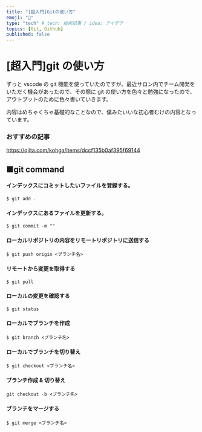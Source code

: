 ```yaml
---
title: "[超入門]Gitの使い方"
emoji: "🌊"
type: "tech" # tech: 技術記事 / idea: アイデア
topics: [Git, Github]
published: false
---
```


# [超入門]git の使い方

ずっと vscode の git 機能を使っていたのですが、最近サロン内でチーム開発をいただく機会があったので、その際に git の使い方を色々と勉強になったので、アウトプットのために色々書いていきます。

内容はめちゃくちゃ基礎的なことなので、僕みたいいな初心者むけの内容となっています。

### おすすめの記事

https://qiita.com/kohga/items/dccf135b0af395f69144

## ■git command

#### インデックスにコミットしたいファイルを登録する。

```
$ git add .
```

#### インデックスにあるファイルを更新する。

```
$ git commit -m ""
```

#### ローカルリポジトリの内容をリモートリポジトリに送信する

```
$ git push origin <ブランチ名>
```

#### リモートから変更を取得する

```
$ git pull
```

#### ローカルの変更を確認する

```
$ git status
```

#### ローカルでブランチを作成

```
$ git branch <ブランチ名>
```

#### ローカルでブランチを切り替え

```
$ git checkout <ブランチ名>
```

#### ブランチ作成 & 切り替え

```
git checkout -b <ブランチ名>
```

#### ブランチをマージする

```
$ git merge <ブランチ名>
```
